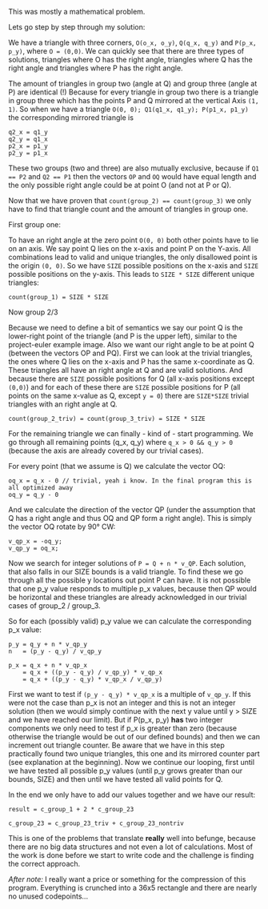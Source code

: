 This was mostly a mathematical problem.

Lets go step by step through my solution:

We have a triangle with three corners, `O(o_x, o_y)`, `Q(q_x, q_y)` and `P(p_x, p_y)`, where `O = (0,0)`.
We can quickly see that there are three types of solutions, triangles where O has the right angle, 
triangles where Q has the right angle and triangles where P has the right angle.

The amount of triangles in group two (angle at Q) and group three (angle at P) are identical (!)
Because for every triangle in group two there is a triangle in group three which has the points P and Q mirrored at the vertical Axis `(1, 1)`.
So when we have a triangle `O(0, 0); Q1(q1_x, q1_y); P(p1_x, p1_y)` the corresponding mirrored triangle is
~~~
q2_x = q1_y
q2_y = q1_x
p2_x = p1_y
p2_y = p1_x
~~~

These two groups (two and three) are also mutually exclusive, because if `Q1 == P2` and `Q2 == P1` then the vectors `OP` and `OQ` would have equal length and 
the only possible right angle could be at point O (and not at P or Q).

Now that we have proven that `count(group_2) == count(group_3)` we only have to find that triangle count and the amount of triangles in group one.

First group one:

To have an right angle at the zero point `O(0, 0)` both other points have to lie on an axis.
We say point Q lies on the x-axis and point P on the Y-axis. All combinations lead to valid and unique triangles, the only disallowed point is the origin `(0, 0)`.
So we have `SIZE` possible positions on the x-axis and `SIZE` possible positions on the y-axis. This leads to `SIZE * SIZE` different unique triangles:

~~~
count(group_1) = SIZE * SIZE
~~~

Now group 2/3

Because we need to define a bit of semantics we say our point Q is the lower-right point of the triangle (and P is the upper left), 
similar to the project-euler example image. Also we want our right angle to be at point Q (between the vectors OP and PQ).
First we can look at the trivial triangles, the ones where Q lies on the x-axis and P has the same x-coordinate as Q. 
These triangles all have an right angle at Q and are valid solutions. And because there are `SIZE` possible positions for Q (all x-axis positions except `(0,0)`) 
and for each of these there are `SIZE` possible positions for P (all points on the same x-value as Q, except `y = 0`) 
there are `SIZE*SIZE` trivial triangles with an right angle at Q.

~~~
count(group_2_triv) = count(group_3_triv) = SIZE * SIZE
~~~

For the remaining triangle we can finally - kind of - start programming.
We go through all remaining points (q_x, q_y) where `q_x > 0 && q_y > 0` (because the axis are already covered by our trivial cases).

For every point (that we assume is Q) we calculate the vector OQ:

~~~
oq_x = q_x - 0 // trivial, yeah i know. In the final program this is all optimized away
oq_y = q_y - 0
~~~

And we calculate the direction of the vector QP (under the assumption that Q has a right angle and thus OQ and QP form a right angle). 
This is simply the vector OQ rotate by 90° CW:

~~~
v_qp_x = -oq_y;
v_qp_y = oq_x;
~~~

Now we search for integer solutions of `P = Q + n * v_QP`. Each solution, that also falls in our SIZE bounds is a valid triangle.
To find these we go through all the possible y locations out point P can have.
It is not possible that one p_y value responds to multiple p_x values, because then QP would be horizontal 
and these triangles are already acknowledged in our trivial cases of group_2 / group_3.

So for each (possibly valid) p_y value we can calculate the corresponding p_x value:

~~~
p_y = q_y + n * v_qp_y
n   = (p_y - q_y) / v_qp_y

p_x = q_x + n * v_qp_x
    = q_x + ((p_y - q_y) / v_qp_y) * v_qp_x
    = q_x + ((p_y - q_y) * v_qp_x / v_qp_y)
~~~

First we want to test if `(p_y - q_y) * v_qp_x` is a multiple of `v_qp_y`. 
If this were not the case than p_x is not an integer and this is not an integer solution 
(then we would simply continue with the next y value until y > SIZE and we have reached our limit).
But if P(p_x, p_y) **has** two integer components we only need to test if p_x is greater than zero 
(because otherwise the triangle would be out of our defined bounds) and then we can increment out triangle counter.
Be aware that we have in this step practically found two unique triangles, this one and its mirrored counter part (see explanation at the beginning).
Now we continue our looping, first until we have tested all possible p_y values (until p_y grows greater than our bounds, SIZE) 
and then until we have tested all valid points for Q.

In the end we only have to add our values together and we have our result:

~~~
result = c_group_1 + 2 * c_group_23

c_group_23 = c_group_23_triv + c_group_23_nontriv
~~~

This is one of the problems that translate **really** well into befunge, because there are no big data structures and not even a lot of calculations. 
Most of the work is done before we start to write code and the challenge is finding the correct approach.

*After note:* I really want a price or something for the compression of this program.
Everything is crunched into a 36x5 rectangle and there are nearly no unused codepoints...